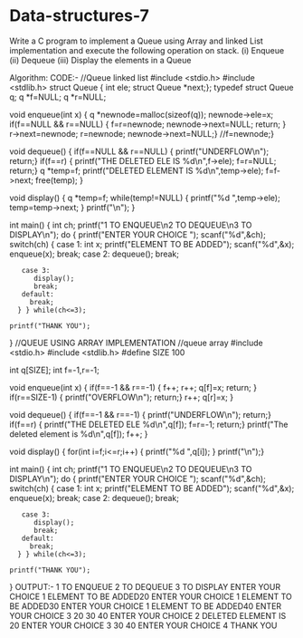 # Data-structures-7
Write a C program to implement a Queue using Array and linked List implementation and execute the following operation on stack.
(i)	Enqueue 
(ii)	Dequeue
(iii)	Display the elements in a Queue

  Algorithm:
   CODE:-
//Queue linked list
#include <stdio.h>
#include <stdlib.h>
struct Queue 
{ int ele;
  struct Queue *next;};
typedef struct Queue q;
q *f=NULL;
q *r=NULL;

void enqueue(int x)
{ q *newnode=malloc(sizeof(q));
  newnode->ele=x;
  if(f==NULL && r==NULL)
  { f=r=newnode;
    newnode->next=NULL;
    return;
  }
  r->next=newnode;
  r=newnode;
  newnode->next=NULL;}
  //f=newnode;}
  
void dequeue()
{  if(f==NULL && r==NULL)
   { printf("UNDERFLOW\n");
     return;}
   if(f==r)
   { printf("THE DELETED ELE IS %d\n",f->ele);
     f=r=NULL;
     return;}
    q *temp=f;
    printf("DELETED ELEMENT IS %d\n",temp->ele);
    f=f->next;
    free(temp);
}

void display()
{  q *temp=f;
   while(temp!=NULL)
   { printf("%d ",temp->ele);
     temp=temp->next;
   }
   printf("\n");
}
   
int main()
{
    int ch;
    printf("1 TO ENQUEUE\n2 TO DEQUEUE\n3 TO DISPLAY\n");
    do
    { printf("ENTER YOUR CHOICE ");
      scanf("%d",&ch);
      switch(ch)
      { case 1:
           int x;
           printf("ELEMENT TO BE ADDED");
           scanf("%d",&x);
           enqueue(x);
           break;
        case 2:
          dequeue();
          break;
          
       case 3:
          display();
          break;
       default:
         break;
      } } while(ch<=3);
      
    printf("THANK YOU");
}
//QUEUE USING ARRAY IMPLEMENTATION
//queue array
#include <stdio.h>
#include <stdlib.h>
#define SIZE 100

int q[SIZE];
int f=-1,r=-1;

void enqueue(int x)
{ if(f==-1 && r==-1)
  { f++;
    r++;
    q[f]=x;
    return;
  } 
  if(r==SIZE-1)
  { printf("OVERFLOW\n");
    return;}
  r++;
  q[r]=x;
}

void dequeue()
{ if(f==-1 && r==-1)
  { printf("UNDERFLOW\n");
    return;}
  if(f==r)
  { printf("THE DELETED ELE %d\n",q[f]);
    f=r=-1;
    return;}
  printf("The deleted element is %d\n",q[f]);
  f++;
}

void display()
{ for(int i=f;i<=r;i++)
  { printf("%d ",q[i]);
  }
  printf("\n");}
  

int main()
{
    int ch;
    printf("1 TO ENQUEUE\n2 TO DEQUEUE\n3 TO DISPLAY\n");
    do
    { printf("ENTER YOUR CHOICE ");
      scanf("%d",&ch);
      switch(ch)
      { case 1:
           int x;
           printf("ELEMENT TO BE ADDED");
           scanf("%d",&x);
           enqueue(x);
           break;
        case 2:
          dequeue();
          break;
          
       case 3:
          display();
          break;
       default:
         break;
      } } while(ch<=3);
      
    printf("THANK YOU");
}
OUTPUT:-
1 TO ENQUEUE
2 TO DEQUEUE
3 TO DISPLAY
ENTER YOUR CHOICE 1
ELEMENT TO BE ADDED20
ENTER YOUR CHOICE 1
ELEMENT TO BE ADDED30
ENTER YOUR CHOICE 1
ELEMENT TO BE ADDED40
ENTER YOUR CHOICE 3
20 30 40 
ENTER YOUR CHOICE 2
DELETED ELEMENT IS 20
ENTER YOUR CHOICE 3
30 40 
ENTER YOUR CHOICE 4
THANK YOU
